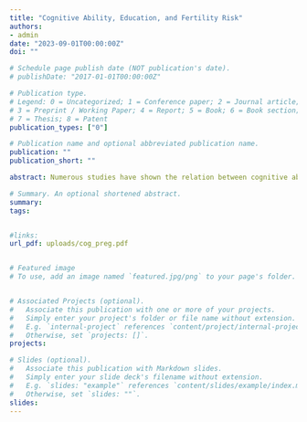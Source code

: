 ```yaml
---
title: "Cognitive Ability, Education, and Fertility Risk"
authors:
- admin
date: "2023-09-01T00:00:00Z"
doi: ""

# Schedule page publish date (NOT publication's date).
# publishDate: "2017-01-01T00:00:00Z"

# Publication type.
# Legend: 0 = Uncategorized; 1 = Conference paper; 2 = Journal article;
# 3 = Preprint / Working Paper; 4 = Report; 5 = Book; 6 = Book section;
# 7 = Thesis; 8 = Patent
publication_types: ["0"]

# Publication name and optional abbreviated publication name.
publication: ""
publication_short: ""

abstract: Numerous studies have shown the relation between cognitive ability, educational attainment, wages, and behavioral outcomes such as teen pregnancies. Simultaneously, education attainment and wages are key mechanisms for determining fertility. In this paper, I jointly study the relationship between cognitive ability, educational attainment, and wages to explain fertility. The paper presents empirical evidence on the relationship between cognitive skills, childbirth timing, and intention using NLSY79 data. In addition, a life cycle model is developed and estimated to show how wages, marriage, education outcomes, and contraception costs explain differences in fertility timing among women with different cognitive abilities. In order to explain the data, the model needs heterogeneous contraception costs by ability, which I interpret as evidence that cognitive ability affects fertility timing beyond education and opportunity cost. Finally, I use the model to analyze how decreasing contraception costs reduces early pregnancies and affects women's outcomes, finding that lower contraception costs do not increase college attendance, as these women are not attending college as it is too costly. Finally, I use NLSY97 data to study the decline in teen pregnancies during the '90s, finding that a reduction in the cost of contraception and an increase in college access for women in this cohort relative to the NLSY79 cohort explains most of the decline.

# Summary. An optional shortened abstract.
summary: 
tags:


#links:
url_pdf: uploads/cog_preg.pdf


# Featured image
# To use, add an image named `featured.jpg/png` to your page's folder. 


# Associated Projects (optional).
#   Associate this publication with one or more of your projects.
#   Simply enter your project's folder or file name without extension.
#   E.g. `internal-project` references `content/project/internal-project/index.md`.
#   Otherwise, set `projects: []`.
projects:

# Slides (optional).
#   Associate this publication with Markdown slides.
#   Simply enter your slide deck's filename without extension.
#   E.g. `slides: "example"` references `content/slides/example/index.md`.
#   Otherwise, set `slides: ""`.
slides:
---
```



